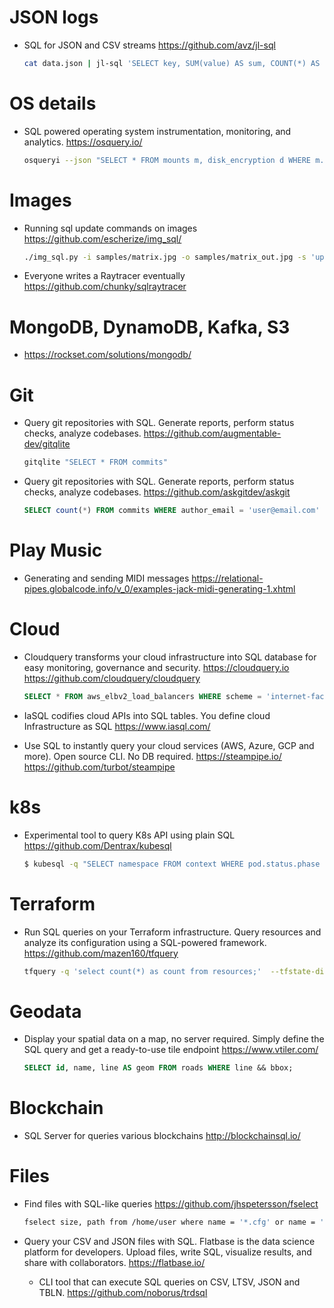 # JSON logs

- SQL for JSON and CSV streams
  https://github.com/avz/jl-sql

  ```sh
  cat data.json | jl-sql 'SELECT key, SUM(value) AS sum, COUNT(*) AS count GROUP BY key'
  ```

# OS details

- SQL powered operating system instrumentation, monitoring, and analytics.
  https://osquery.io/

  ```sh
  osqueryi --json "SELECT * FROM mounts m, disk_encryption d WHERE m.device_alias = d.name AND d.encrypted = 0;"
  ```

# Images

- Running sql update commands on images
  https://github.com/escherize/img_sql/

  ```sh
  ./img_sql.py -i samples/matrix.jpg -o samples/matrix_out.jpg -s 'update pixels set r = g, b = r, g = b where x > 700'
  ```

- Everyone writes a Raytracer eventually
  https://github.com/chunky/sqlraytracer

# MongoDB, DynamoDB, Kafka, S3

- https://rockset.com/solutions/mongodb/

# Git

- Query git repositories with SQL. Generate reports, perform status checks, analyze codebases.
  https://github.com/augmentable-dev/gitqlite

  ```sh
  gitqlite "SELECT * FROM commits"
  ```

- Query git repositories with SQL. Generate reports, perform status checks, analyze codebases.
  https://github.com/askgitdev/askgit
  ```sql
  SELECT count(*) FROM commits WHERE author_email = 'user@email.com'
  ```

# Play Music

- Generating and sending MIDI messages
  https://relational-pipes.globalcode.info/v_0/examples-jack-midi-generating-1.xhtml

# Cloud

- Cloudquery transforms your cloud infrastructure into SQL database for easy monitoring, governance and security.
  https://cloudquery.io
  https://github.com/cloudquery/cloudquery

  ```sql
  SELECT * FROM aws_elbv2_load_balancers WHERE scheme = 'internet-facing'
  ```

- IaSQL codifies cloud APIs into SQL tables. You define cloud Infrastructure as SQL
  https://www.iasql.com/

- Use SQL to instantly query your cloud services (AWS, Azure, GCP and more). Open source CLI. No DB required.
  https://steampipe.io/
  https://github.com/turbot/steampipe

# k8s

- Experimental tool to query K8s API using plain SQL
  https://github.com/Dentrax/kubesql

  ```sh
  $ kubesql -q "SELECT namespace FROM context WHERE pod.status.phase = 'Running'"
  ```

# Terraform

- Run SQL queries on your Terraform infrastructure. Query resources and analyze its configuration using a SQL-powered framework.
  https://github.com/mazen160/tfquery

  ```sh
  tfquery -q 'select count(*) as count from resources;'  --tfstate-dir /path/to/terraform-states
  ```

# Geodata

- Display your spatial data on a map, no server required. Simply define the SQL query and get a ready-to-use tile endpoint
  https://www.vtiler.com/

  ```sql
  SELECT id, name, line AS geom FROM roads WHERE line && bbox;
  ```

# Blockchain

- SQL Server for queries various blockchains
  http://blockchainsql.io/

# Files

- Find files with SQL-like queries
  https://github.com/jhspetersson/fselect

  ```sh
  fselect size, path from /home/user where name = '*.cfg' or name = '*.tmp'
  ```

- Query your CSV and JSON files with SQL.
  Flatbase is the data science platform for developers. Upload files, write SQL, visualize results, and share with collaborators.
  https://flatbase.io/
  
  - CLI tool that can execute SQL queries on CSV, LTSV, JSON and TBLN.
  https://github.com/noborus/trdsql

